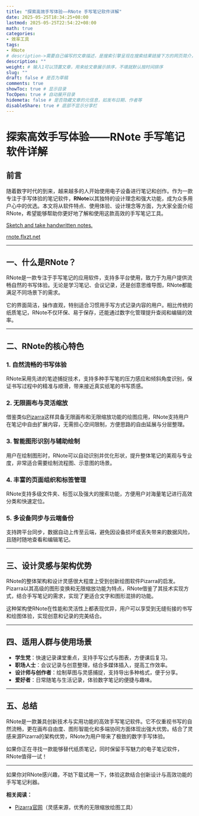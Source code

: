 ```yaml
---
title: "探索高效手写体验——RNote 手写笔记软件详解"
date: 2025-05-25T18:34:25+08:00
lastmod: 2025-05-25T22:54:22+08:00
math: true
categories:
- 效率工具
tags:
- RNote
# description->需要自己编写的文章描述，是搜索引擎呈现在搜索结果链接下方的网页简介，建议设置
description: ""
weight: # 输入1可以顶置文章，用来给文章展示排序，不填就默认按时间排序
slug: ""
draft: false # 是否为草稿
comments: true
showToc: true # 显示目录
TocOpen: true # 自动展开目录
hidemeta: false # 是否隐藏文章的元信息，如发布日期、作者等
disableShare: true # 底部不显示分享栏
---
```


# 探索高效手写体验——RNote 手写笔记软件详解

## 前言

随着数字时代的到来，越来越多的人开始使用电子设备进行笔记和创作。作为一款专注于手写体验的笔记软件，**RNote**以其独特的设计理念和强大功能，成为众多用户心中的优选。本文将从软件特点、使用体验、设计理念等方面，为大家全面介绍RNote，希望能够帮助你更好地了解和使用这款高效的手写笔记工具。

[Sketch and take handwritten notes.](https://github.com/flxzt/rnote)

[rnote.flxzt.net](https://rnote.flxzt.net/ "https://rnote.flxzt.net")

---

## 一、什么是RNote？

RNote是一款专注于手写笔记的应用软件，支持多平台使用，致力于为用户提供流畅自然的书写体验。无论是学习笔记、会议记录，还是创意思维导图，RNote都能满足不同场景下的需求。

它的界面简洁，操作直观，特别适合习惯用手写方式记录内容的用户。相比传统的纸质笔记，RNote不仅环保、易于保存，还能通过数字化管理提升查阅和编辑的效率。

---

## 二、RNote的核心特色

### 1. 自然流畅的书写体验

RNote采用先进的笔迹捕捉技术，支持多种手写笔的压力感应和倾斜角度识别，保证书写过程中的精准与顺滑，带来接近真实纸笔的书写质感。

### 2. 无限画布与灵活缩放

借鉴类似[Pizarra](https://pizarra.categulario.xyz/en/)这样具备无限画布和无限缩放功能的绘图应用，RNote支持用户在笔记中自由扩展内容，无需担心空间限制，方便思路的自由延展与分层整理。

### 3. 智能图形识别与辅助绘制

用户在绘制图形时，RNote可以自动识别并优化形状，提升整体笔记的美观与专业度，非常适合需要绘制流程图、示意图的场景。

### 4. 丰富的页面组织和标签管理

RNote支持多级文件夹、标签以及强大的搜索功能，方便用户对海量笔记进行高效分类和快速定位。

### 5. 多设备同步与云端备份

支持跨平台同步，数据自动上传至云端，避免因设备损坏或丢失带来的数据风险，且随时随地查看和编辑笔记。

---

## 三、设计灵感与架构优势

RNote的整体架构和设计灵感很大程度上受到创新绘图软件Pizarra的启发。Pizarra以其高级的图形变换和无限缩放功能为特点，RNote借鉴了其技术实现方式，结合手写笔记的需求，实现了更适合文字和图形混排的功能。

这种架构使RNote在性能和灵活性上都表现优异，用户可以享受到无缝衔接的书写和绘图体验，实现创意和记录的完美结合。

---

## 四、适用人群与使用场景

- **学生党**：快速记录课堂重点，支持手写公式与图表，方便课后复习。
- **职场人士**：会议记录与创意整理，结合多媒体插入，提高工作效率。
- **设计师与创作者**：绘制草图与灵感捕捉，支持导出多种格式，便于分享。
- **爱好者**：日常随笔与生活记录，体验数字笔记的便捷与趣味。

---

## 五、总结

RNote是一款兼具创新技术与实用功能的高效手写笔记软件。它不仅重视书写的自然流畅，更在画布自由度、图形智能化和多端协同方面体现出强大优势。结合了灵感来源Pizarra的架构优势，RNote为用户带来了极致的数字手写体验。

如果你正在寻找一款能够替代纸质笔记，同时保留手写魅力的电子笔记软件，RNote值得一试！

---

如果你对RNote感兴趣，不妨下载试用一下，体验这款结合创新设计与高效功能的手写笔记利器。

**相关阅读：**

- [Pizarra官网](https://pizarra.categulario.xyz/en/)（灵感来源，优秀的无限缩放绘图工具）








